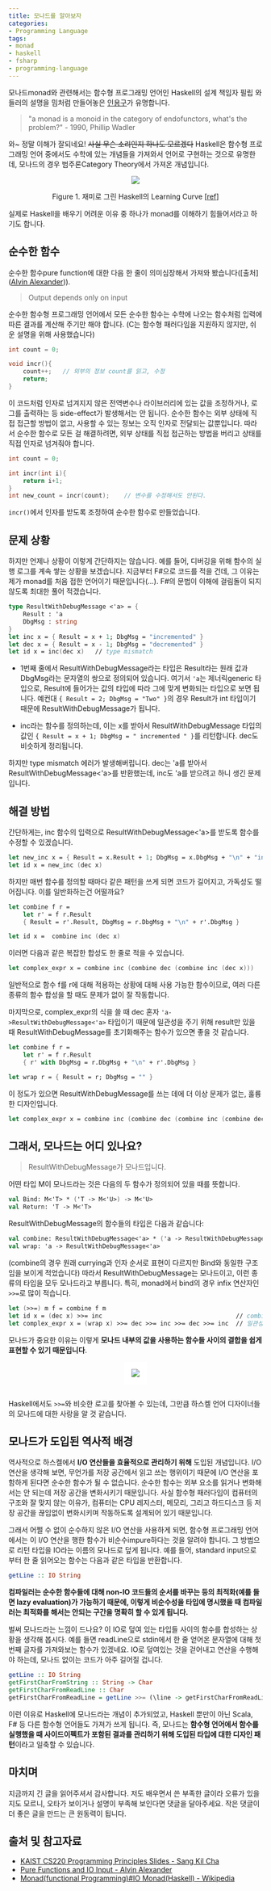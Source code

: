```yaml
---
title: 모나드를 알아보자
categories:
- Programming Language
tags:
- monad
- haskell
- fsharp
- programming-language
---
```


모나드monad와 관련해서는 함수형 프로그래밍 언어인 Haskell의 설계 책임자 필립 와들러의 설명을 밈처럼 만들어놓은 [인용구](http://james-iry.blogspot.com/2009/05/brief-incomplete-and-mostly-wrong.html)가 유명합니다.

> "a monad is a monoid in the category of endofunctors, what's the problem?" - 1990, Phillip Wadler

와~ 정말 이해가 잘되네요! ~~사실 무슨 소리인지 하나도 모르겠다~~ Haskell은 함수형 프로그래밍 언어 중에서도 수학에 있는 개념들을 가져와서 언어로 구현하는 것으로 유명한데, 모나드의 경우 범주론Category Theory에서 가져온 개념입니다.

<div align="center" style="mix-blend-mode: darken;">
    <img src="https://github.com/Dobiasd/articles/raw/master/programming_language_learning_curves/haskell.png" class="color_negative">
    <p>Figure 1. 재미로 그린 Haskell의 Learning Curve [<a href="https://github.com/Dobiasd/articles/blob/master/programming_language_learning_curves.md">ref</a>] </p>
</div>

실제로 Haskell을 배우기 어려운 이유 중 하나가 monad를 이해하기 힘들어서라고 하기도 합니다.

## 순수한 함수

순수한 함수pure function에 대한 다음 한 줄이 의미심장해서 가져와 봤습니다([출처]([Alvin Alexander](https://alvinalexander.com/scala/fp-book/pure-functions-and-io-input-output/))).

> Output depends only on input

순수한 함수형 프로그래밍 언어에서 모든 순수한 함수는 수학에 나오는 함수처럼 입력에 따른 결과를 계산해 주기만 해야 합니다. (C는 함수형 패러다임을 지원하지 않지만, 쉬운 설명을 위해 사용했습니다)

```c
int count = 0;

void incr(){
    count++;   // 외부의 정보 count를 읽고, 수정
    return;
}
```

이 코드처럼 인자로 넘겨지지 않은 전역변수나 라이브러리에 있는 값을 조정하거나, 로그를 출력하는 등 side-effect가 발생해서는 안 됩니다. 순수한 함수는 외부 상태에 직접 접근할 방법이 없고, 사용할 수 있는 정보는 오직 인자로 전달되는 값뿐입니다. 따라서 순수한 함수로 모든 걸 해결하려면, 외부 상태를 직접 접근하는 방법을 버리고 상태를 직접 인자로 넘겨줘야 합니다.

```c
int count = 0;

int incr(int i){
    return i+1;
}
int new_count = incr(count);    // 변수를 수정해서도 안된다.
```

`incr()`에서 인자를 받도록 조정하여 순수한 함수로 만들었습니다.

## 문제 상황

하지만 언제나 상황이 이렇게 간단하지는 않습니다. 예를 들어, 디버깅을 위해 함수의 실행 로그를 계속 쌓는 상황을 보겠습니다. 지금부터 F#으로 코드를 적을 건데, 그 이유는 제가 monad를 처음 접한 언어이기 때문입니다(...). F#의 문법이 이해에 걸림돌이 되지 않도록 최대한 풀어 적겠습니다.

```fsharp
type ResultWithDebugMessage <'a> = {
    Result : 'a
    DbgMsg : string
}
let inc x = { Result = x + 1; DbgMsg = "incremented" }
let dec x = { Result = x - 1; DbgMsg = "decremented" }
let id x = inc(dec x)   // type mismatch
```

- 1번째 줄에서 ResultWithDebugMessage라는 타입은 Result라는 원래 값과 DbgMsg라는 문자열의 쌍으로 정의되어 있습니다. 여기서 `'a`는 제너릭generic 타입으로, Result에 들어가는 값의 타입에 따라 그에 맞게 변화되는 타입으로 보면 됩니다. 예컨대 `{ Result = 2; DbgMsg = "Two" }`의 경우 Result가 int 타입이기 때문에 ResultWithDebugMessage<int>가 됩니다.

- inc라는 함수를 정의하는데, 이는 x를 받아서 ResultWithDebugMessage 타입의 값인 `{ Result = x + 1; DbgMsg = " incremented " }`를 리턴합니다. dec도 비슷하게 정리됩니다.

하지만 type mismatch 에러가 발생해버립니다. dec는 'a를 받아서 ResultWithDebugMessage<'a>를 반환했는데, inc도 'a를 받으려고 하니 생긴 문제입니다.

## 해결 방법

간단하게는, inc 함수의 입력으로 ResultWithDebugMessage<'a>를 받도록 함수를 수정할 수 있겠습니다.

```fsharp
let new_inc x = { Result = x.Result + 1; DbgMsg = x.DbgMsg + "\n" + "incremented"}
let id x = new_inc (dec x)
```

하지만 매번 함수를 정의할 때마다 같은 패턴을 쓰게 되면 코드가 길어지고, 가독성도 떨어집니다. 이를 일반화하는건 어떨까요?

```fsharp
let combine f r =
    let r' = f r.Result
    { Result = r'.Result, DbgMsg = r.DbgMsg + "\n" + r'.DbgMsg }

let id x =  combine inc (dec x)
```

이러면 다음과 같은 복잡한 합성도 한 줄로 적을 수 있습니다.

```fsharp
let complex_expr x = combine inc (combine dec (combine inc (dec x)))
```

일반적으로 함수 f를 r에 대해 적용하는 상황에 대해 사용 가능한 함수이므로, 여러 다른 종류의 함수 합성을 할 때도 문제가 없이 잘 작동합니다.

마지막으로, complex_expr의 식을 쓸 때 dec 혼자 `'a->ResultWithDebugMessage<'a>` 타입이기 때문에 일관성을 주기 위해 result만 있을 때 ResultWithDebugMessage를 초기화해주는 함수가 있으면 좋을 것 같습니다.

```fsharp
let combine f r =
    let r' = f r.Result
    { r' with DbgMsg = r.DbgMsg + "\n" + r'.DbgMsg }

let wrap r = { Result = r; DbgMsg = "" }
```

이 정도가 있으면 ResultWithDebugMessage를 쓰는 데에 더 이상 문제가 없는, 훌륭한 디자인입니다.

```fsharp
let complex_expr x = combine inc (combine dec (combine inc (combine dec (wrap x))))
```

## 그래서, 모나드는 어디 있나요?

> ResultWithDebugMessage가 모나드입니다.

어떤 타입 M이 모나드라는 것은 다음의 두 함수가 정의되어 있을 때를 뜻합니다.

```fsharp
val Bind: M<'T> * ('T -> M<'U>) -> M<'U>
val Return: 'T -> M<'T>
```

ResultWithDebugMessage의 함수들의 타입은 다음과 같습니다:

```fsharp
val combine: ResultWithDebugMessage<'a> * ('a -> ResultWithDebugMessage<'b>) -> ResultWithDebugMessage<'b>
val wrap: 'a -> ResultWithDebugMessage<'a>
```

(combine의 경우 원래 currying과 인자 순서로 표현이 다르지만 Bind와 동일한 구조임을 보이게 적었습니다)
따라서 ResultWithDebugMessage는 모나드이고, 이런 종류의 타입을 모두 모나드라고 부릅니다. 특히, monad에서 bind의 경우 infix 연산자인 `>>=`로 많이 적습니다.

```fsharp
let (>>=) m f = combine f m
let id x = (dec x) >>= inc                                     // combine inc (dec x)와 같다
let complex_expr x = (wrap x) >>= dec >>= inc >>= dec >>= inc  // 일관성 최고!
```

모나드가 중요한 이유는 이렇게 **모나드 내부의 값을 사용하는 함수들 사이의 결합을 쉽게 표현할 수 있기 때문입니다**.

<div align="center">
    <img src="https://www.haskell.org/img/haskell-logo.svg" style="padding: 1em; background: white; margin-bottom:1em" >
</div>

Haskell에서도 `>>=`와 비슷한 로고를 찾아볼 수 있는데, 그만큼 하스켈 언어 디자이너들의 모나드에 대한 사랑을 알 것 같습니다.

## 모나드가 도입된 역사적 배경

역사적으로 하스켈에서 **I/O 연산들을 효율적으로 관리하기 위해** 도입된 개념입니다. I/O 연산을 생각해 보면, 무언가를 저장 공간에서 읽고 쓰는 행위이기 때문에 I/O 연산을 포함하게 된다면 순수한 함수가 될 수 없습니다. 순수한 함수는 외부 요소를 읽거나 변화해서는 안 되는데 저장 공간을 변화시키기 때문입니다. 사실 함수형 패러다임이 컴퓨터의 구조와 잘 맞지 않는 이유가, 컴퓨터는 CPU 레지스터, 메모리, 그리고 하드디스크 등 저장 공간을 끊임없이 변화시키며 작동하도록 설계되어 있기 때문입니다.

그래서 어쩔 수 없이 순수하지 않은 I/O 연산을 사용하게 되면, 함수형 프로그래밍 언어에서는 이 I/O 연산을 행한 함수가 비순수impure하다는 것을 알려야 합니다. 그 방법으로 리턴 타입을 IO라는 이름의 모나드로 덮게 됩니다. 예를 들어, standard input으로부터 한 줄 읽어오는 함수는 다음과 같은 타입을 반환합니다.

```haskell
getLine :: IO String
```

**컴파일러는 순수한 함수들에 대해 non-IO 코드들의 순서를 바꾸는 등의 최적화(예를 들면 lazy evaluation)가 가능하기 때문에, 이렇게 비순수성을 타입에 명시했을 때 컴파일러는 최적화를 해서는 안되는 구간을 명확히 할 수 있게 됩니다.**

벌써 모나드라는 느낌이 드나요? 이 IO로 덮여 있는 타입들 사이의 함수를 합성하는 상황을 생각해 봅시다. 예를 들면 readLine으로 stdin에서 한 줄 얻어온 문자열에 대해 첫 번째 글자를 가져와보는 함수가 있겠네요. IO로 덮여있는 것을 걷어내고 연산을 수행해야 하는데, 모나드 없이는 코드가 아주 길어질 겁니다.

```haskell
getLine :: IO String
getFirstCharFromString :: String -> Char
getFirstCharFromReadLine :: Char
getFirstCharFromReadLine = getLine >>= (\line -> getFirstCharFromReadLine(line))
```

이런 이유로 Haskell에 모나드라는 개념이 추가되었고, Haskell 뿐만이 아닌 Scala, F# 등 다른 함수형 언어들도 가져가 쓰게 됩니다. 즉, 모나드는 **함수형 언어에서 함수를 실행했을 때 사이드이펙트가 포함된 결과를 관리하기 위해 도입된 타입에 대한 디자인 패턴**이라고 일축할 수 있습니다.

## 마치며

지금까지 긴 글을 읽어주셔서 감사합니다. 저도 배우면서 쓴 부족한 글이라 오류가 있을지도 모르니, 오타가 보이거나 설명이 부족해 보인다면 댓글을 달아주세요. 작은 댓글이 더 좋은 글을 만드는 큰 원동력이 됩니다.

## 출처 및 참고자료

- [KAIST CS220 Programming Principles Slides - Sang Kil Cha](https://softsec.kaist.ac.kr/depot/sangkilc/cs220/15-monads.pdf)
- [Pure Functions and IO Input - Alvin Alexander](https://alvinalexander.com/scala/fp-book/pure-functions-and-io-input-output/)
- [Monad(functional Programming)#IO Monad(Haskell) - Wikipedia](https://en.wikipedia.org/wiki/Monad_(functional_programming)#IO_monad_(Haskell))
